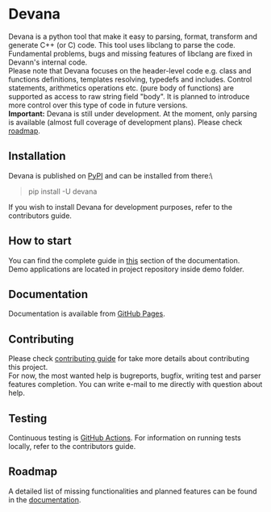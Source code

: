 Devana
======

Devana is a python tool that make it easy to parsing, format, transform and generate C++ (or C) code. 
This tool uses libclang to parse the code. Fundamental problems, bugs and missing features of libclang are fixed in 
Devann's internal code.\
Please note that Devana focuses on the header-level code e.g. class and functions definitions, templates resolving, 
typedefs and includes. Control statements, arithmetics operations etc. (pure body of functions) are supported as access
to raw string field "body". It is planned to introduce more control over this type of code in future versions.   
**Important:** Devana is still under development. At the moment, only parsing is available 
(almost full coverage of development plans). Please check [roadmap](http://jhnw.github.io/devana/roadmap.html).

## Installation
Devana is published on [PyPI](https://pypi.org/project/devana/) and can be installed from there:\
>pip install -U devana

If you wish to install Devana for development purposes, refer to the contributors guide.

## How to start
You can find the complete guide in [this](http://jhnw.github.io/devana/how_to_start.html) section of the documentation.\
Demo applications are located in project repository inside demo folder.

## Documentation
Documentation is available from [GitHub Pages](http://jhnw.github.io/devana).

## Contributing
Please check [contributing guide](http://jhnw.github.io/devana/contributing.html) for take more details about contributing this project.\
For now, the most wanted help is bugreports, bugfix, writing test and parser features completion. You can write e-mail
to me directly with question about help.

## Testing
Continuous testing is [GitHub Actions](https://github.com/JhnW/devana/actions).
For information on running tests locally, refer to the contributors guide.

## Roadmap
A detailed list of missing functionalities and planned features can be found in the 
[documentation](http://jhnw.github.io/devana/roadmap.html).


